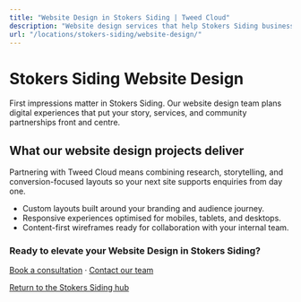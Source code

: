 ```yaml
---
title: "Website Design in Stokers Siding | Tweed Cloud"
description: "Website design services that help Stokers Siding businesses stand out online."
url: "/locations/stokers-siding/website-design/"
---
```


# Stokers Siding Website Design

First impressions matter in Stokers Siding. Our website design team plans digital experiences that put your story, services, and community partnerships front and centre.

## What our website design projects deliver

Partnering with Tweed Cloud means combining research, storytelling, and conversion-focused layouts so your next site supports enquiries from day one.

- Custom layouts built around your branding and audience journey.
- Responsive experiences optimised for mobiles, tablets, and desktops.
- Content-first wireframes ready for collaboration with your internal team.

### Ready to elevate your Website Design in Stokers Siding?

[Book a consultation](/consultation/) · [Contact our team](/contact/)

[Return to the Stokers Siding hub](/locations/stokers-siding/)
